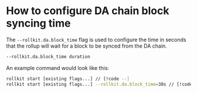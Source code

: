 # How to configure DA chain block syncing time

The `--rollkit.da.block_time` flag is used to configure the time in seconds that the rollup will wait for a block to be synced from the DA chain.

```bash
--rollkit.da.block_time duration
```

An example command would look like this:

```bash
rollkit start [existing flags...] // [!code --]
rollkit start [existing flags...] --rollkit.da.block_time=30s // [!code ++]
```
